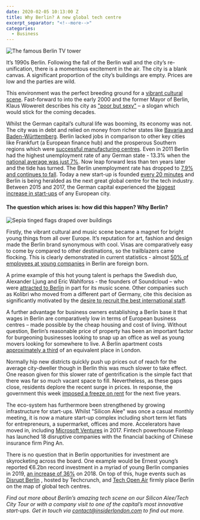```yaml
---
date: 2020-02-05 10:13:00 Z
title: Why Berlin? A new global tech centre
excerpt_separator: "<!--more-->"
categories:
  - Business
---
```


![The famous Berlin TV tower](/uploads/tv-tower-berlin.jpg)


It’s 1990s Berlin. Following the fall of the Berlin wall and the city’s re-unification, there is a momentous excitement in the air. The city is a blank canvas. A significant proportion of the city’s buildings are empty. Prices are low and the parties are wild.

<!--more-->

This environment was the perfect breeding ground for a [vibrant cultural scene](https://www.entrepreneur.com/article/317953). Fast-forward to into the early 2000 and the former Mayor of Berlin, Klaus Wowereit describes his city as ["poor but sexy"](https://www.dw.com/en/living-in-berlin-poor-but-sexy/a-5789228) – a slogan which would stick for the coming decades.  

Whilst the German capital’s cultural life was booming, its economy was not. The city was in debt and relied on money from richer states like [Bavaria and Baden-Württemberg](https://www.nytimes.com/2011/09/17/world/europe/berlins-tech-scene-offers-hope-to-economy.html ). Berlin lacked jobs in comparison to other key cities like Frankfurt (a European finance hub) and the prosperous Southern regions which were [successful manufacturing centres](https://gigaom.com/2011/12/27/why-berlin-is-poised-to-be-europes-new-tech-hub/). Even in 2011 Berlin had the highest unemployment rate of any German state - 13.3% when the [national average was just 7%](https://www.nytimes.com/2011/09/17/world/europe/berlins-tech-scene-offers-hope-to-economy.html). Now leap forward less than ten years later and the tide has turned. The Berlin unemployment rate has dropped to [7.9% and continues to fall](https://ec.europa.eu/eures/main.jsp?catId=375&acro=lmi&lang=en&countryId=DE&regionId=DE3&nuts2Code=null&nuts3Code=null&regionName=Berlin). Today a new start-up is founded [every 20 minutes](https://www.eu-startups.com/2018/12/berlins-startup-ecosystem-at-a-glance/) and Berlin is being heralded as the next great global centre for the tech industry. Between 2015 and 2017, the German capital experienced the [biggest increase in start-ups](https://www.entrepreneur.com/article/317953) of any European city.

#### The question which arises is: how did this happen? Why Berlin?

![Sepia tinged flags draped over buildings](/uploads/why-berlin-bunting.jpg)

Firstly, the vibrant cultural and music scene became a magnet for bright young things from all over Europe. It’s reputation for art, fashion and design made the Berlin brand synonymous with cool. Visas are comparatively easy to come by compared to other destinations, so the trailblazers came flocking. This is clearly demonstrated in current statistics - almost [50% of employees at young companies](https://www.deutschland.de/en/germany-year-usa-20182019-startup-capital-berlin) in Berlin are foreign born.

A prime example of this hot young talent is perhaps the Swedish duo, Alexander Ljung and Eric Wahlforss  - the founders of Soundcloud – who were [attracted to Berlin](https://gigaom.com/2011/12/27/why-berlin-is-poised-to-be-europes-new-tech-hub/) in part for its music scene. Other companies such as Kolibri who moved from a different part of Germany, cite this decision as significantly motivated by the [desire to recruit the best international staff](https://www.deutschland.de/en/germany-year-usa-20182019-startup-capital-berlin).

A further advantage for business owners establishing a Berlin base it that wages in Berlin are comparatively low in terms of European business centres – made possible by the cheap housing and cost of living. Without question, Berlin’s reasonable price of property has been an important factor for burgeoning businesses looking to snap up an office as well as young movers looking for somewhere to live. A Berlin apartment costs [approximately a third](https://www.entrepreneur.com/article/317953) of an equivalent place in London.

Normally hip new districts quickly push up prices out of reach for the average city-dweller though in Berlin this was much slower to take effect. One reason given for this slower rate of gentrification is the simple fact that there was far so much vacant space to fill. Nevertheless, as these gaps close, residents deplore the recent surge in prices. In response, the government this week [imposed a freeze on rent](https://www.nytimes.com/2020/01/31/world/europe/berlin-gentrification-rent.html) for the next five years.

The eco-system has furthermore been strengthened by growing infrastructure for start-ups. Whilst "Silicon Alee" was once a casual monthly meeting, it is now a mature start-up complex including short term let flats for entrepreneurs, a supermarket, offices and more. Accelerators have moved in, including [Microsoft Ventures](https://startups.microsoft.com/en-us/blog/berlin-accelerator-celebrates-graduating-its-second-batch-of-startups/) in 2017. Fintech powerhouse Finleap has launched 18 disruptive companies with the financial backing of Chinese insurance firm Ping An.

There is no question that in Berlin opportunities for investment are skyrocketing across the board. One example would be Ernest young’s reported €6.2bn record investment in a myriad of young Berlin companies in 2019, [an increase of 36%](https://uk.finance.yahoo.com/news/german-startups-attracted-record-investment-in-2019-114625879.html) on 2018. On top of this, huge events such as [Disrupt Berlin](https://techcrunch.com/events/disrupt-berlin-2019/) , hosted by Techcrunch, and [Tech Open Air](https://toa.berlin/) firmly place Berlin on the map of global tech centres.

*Find out more about Berlin’s amazing tech scene on our Silicon Alee/Tech City Tour or with a company visit to one of the capital’s most innovative start-ups. Get in touch via [contact@insiderlondon.com](mailto:contact@insiderlondon.com) to find out more.*
